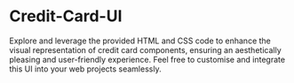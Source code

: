 # Credit-Card-UI
Explore and leverage the provided HTML and CSS code to enhance the visual representation of credit card components, ensuring an aesthetically pleasing and user-friendly experience. Feel free to customise and integrate this UI into your web projects seamlessly.
